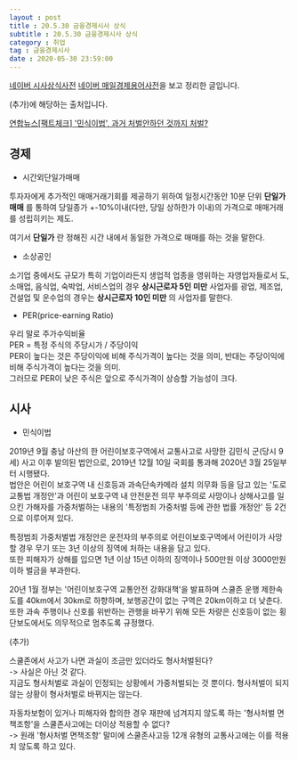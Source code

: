 ```yaml
---
layout : post
title : 20.5.30 금융경제시사 상식
subtitle : 20.5.30 금융경제시사 상식
category : 취업
tag : 금융경제시사
date : 2020-05-30 23:59:00
---
```


[네이버 시사상식사전](https://terms.naver.com/list.nhn?cid=43667&categoryId=43667)
[네이버 매일경제용어사전](https://terms.naver.com/list.nhn?cid=43659&categoryId=43659)을 보고 정리한 글입니다.

\(추가\)에 해당하는 출처입니다.  

[연합뉴스\[팩트체크\] \'민식이법\', 과거 처벌안하던 것까지 처벌?](https://www.yna.co.kr/view/AKR2020050712580050)

## 경제

- 시간외단일가매매


투자자에게 추가적인 매매거래기회를 제공하기 위하여 일정시간동안 10분 단위 **단일가매매** 를 통하여 당일종가 +-10%이내(다만, 당일 상하한가 이내)의 가격으로 매매거래를 성립히키는 제도.

여기서 **단일가** 란 정해진 시간 내에서 동일한 가격으로 매매를 하는 것을 말한다.  

- 소상공인

소기업 중에서도 규모가 특히 기업이라든지 생업적 업종을 영위하는 자영업자들로서 도,소매업, 음식업, 숙박업, 서비스업의 경우 **상시근로자 5인 미만**  사업자를 광업, 제조업, 건설업 및 운수업의 경우는 **상시근로자 10인 미만** 의 사업자를 말한다.

- PER(price-earning Ratio)

우리 말로 주가수익비율   
PER = 특정 주식의 주당시가 / 주당이익  
PER이 높다는 것은 주당이익에 비해 주식가격이 높다는 것을 의미, 반대는 주당이익에 비해 주식가격이 높다는 것을 의미.  
그러므로 PER이 낮은 주식은 앞으로 주식가격이 상승할 가능성이 크다.  



## 시사  

- 민식이법  

2019년 9월 충남 아산의 한 어린이보호구역에서 교통사고로 사망한 김민식 군(당시 9세) 사고 이후 발의된 법안으로, 2019년 12월 10일 국회를 통과해 2020년 3월 25일부터 시행됐다.  
법안은 어린이 보호구역 내 신호등과 과속단속카메라 설치 의무화 등을 담고 있는 '도로교통법 개정안'과 어린이 보호구역 내 안전운전 의무 부주의로 사망이나 상해사고를 일으킨 가해자를 가중처벌하는 내용의 '특정범죄 가중처벌 등에 관한 법률 개정안' 등 2건으로 이루어져 있다.  

특정범죄 가중처벌법 개정안은 운전자의 부주의로 어린이보호구역에서 어린이가 사망할 경우 무기 또는 3년 이상의 징역에 처하는 내용을 담고 있다.  
또한 피해자가 상해를 입으면 1년 이상 15년 이하의 징역이나 500만원 이상 3000만원 이하 벌금을 부과한다.  

20년 1월 정부는 '어린이보호구역 교통안전 강화대책'을 발표하며 스쿨존 운행 제한속도를 40km에서 30km로 하향하며, 보행공간이 없는 구역은 20km이하고 더 낮춘다.  
또한 과속 주행이나 신호를 위반하는 관행을 바꾸기 위해 모든 차량은 신호등이 없는 횡단보도에서도 의무적으로 멈추도록 규정했다.  

(추가)

스쿨존에서 사고가 나면 과실이 조금만 있더라도 형사처벌된다?  
-> 사실은 아닌 것 같다.   
지금도 형사처벌로 과실이 인정되는 상황에서 가중처벌되는 것 뿐이다.  형사처벌이 되지 않는 상황이 형사처벌로 바뀌지는 않는다.  

자동차보험이 있거나 피해자와 합의한 경우 재판에 넘겨지지 않도록 하는 '형사처벌 면책조항'을 스쿨존사고에는 더이상 적용할 수 없다?  
-> 원래 '형사처벌 면책조항' 말미에 스쿨존사고등 12개 유형의 교통사고에는 이를 적용치 않도록 하고 있다.  
